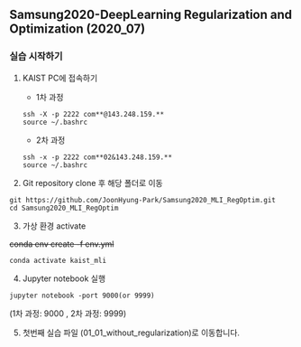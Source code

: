 ## Samsung2020-DeepLearning Regularization and Optimization (2020_07)

### 실습 시작하기

1. KAIST PC에 접속하기
    - 1차 과정
    ```
    ssh -X -p 2222 com**@143.248.159.**
    source ~/.bashrc
    ```    
    - 2차 과정
    ```
    ssh -x -p 2222 com**02&143.248.159.**
    source ~/.bashrc
    ```
    


2. Git repository clone 후 해당 폴더로 이동 
```
git https://github.com/JoonHyung-Park/Samsung2020_MLI_RegOptim.git
cd Samsung2020_MLI_RegOptim
```

3. 가상 환경 activate

~~conda env create -f env.yml~~
```
conda activate kaist_mli
```

4. Jupyter notebook 실행
```
jupyter notebook -port 9000(or 9999)
```
(1차 과정: 9000 , 2차 과정: 9999)

5. 첫번째 실습 파일 (01_01_without_regularization)로 이동합니다. 

